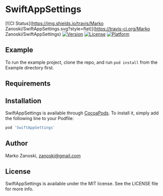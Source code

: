 # SwiftAppSettings

[![CI Status](https://img.shields.io/travis/Marko Zanoski/SwiftAppSettings.svg?style=flat)](https://travis-ci.org/Marko Zanoski/SwiftAppSettings)
[![Version](https://img.shields.io/cocoapods/v/SwiftAppSettings.svg?style=flat)](https://cocoapods.org/pods/SwiftAppSettings)
[![License](https://img.shields.io/cocoapods/l/SwiftAppSettings.svg?style=flat)](https://cocoapods.org/pods/SwiftAppSettings)
[![Platform](https://img.shields.io/cocoapods/p/SwiftAppSettings.svg?style=flat)](https://cocoapods.org/pods/SwiftAppSettings)

## Example

To run the example project, clone the repo, and run `pod install` from the Example directory first.

## Requirements

## Installation

SwiftAppSettings is available through [CocoaPods](https://cocoapods.org). To install
it, simply add the following line to your Podfile:

```ruby
pod 'SwiftAppSettings'
```

## Author

Marko Zanoski, zanoski@gmail.com

## License

SwiftAppSettings is available under the MIT license. See the LICENSE file for more info.
